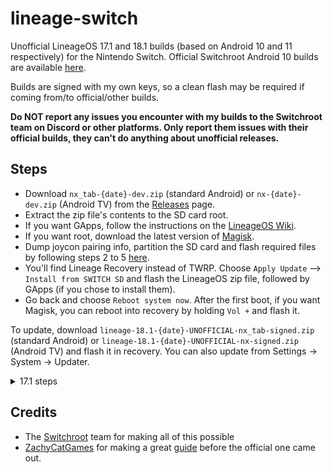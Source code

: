 # lineage-switch
Unofficial LineageOS 17.1 and 18.1 builds (based on Android 10 and 11 respectively) for the Nintendo Switch. Official Switchroot Android 10 builds are available [here](https://wiki.switchroot.org/en/Android/Setup-10).

Builds are signed with my own keys, so a clean flash may be required if coming from/to official/other builds.

**Do NOT report any issues you encounter with my builds to the Switchroot team on Discord or other platforms. Only report them issues with their official builds, they can't do anything about unofficial releases.**

## Steps
- Download `nx_tab-{date}-dev.zip` (standard Android) or `nx-{date}-dev.zip` (Android TV) from the [Releases](https://github.com/LeddaZ/lineage-switch/releases/latest) page.
- Extract the zip file's contents to the SD card root.
- If you want GApps, follow the instructions on the [LineageOS Wiki](https://wiki.lineageos.org/gapps).
- If you want root, download the latest version of [Magisk](https://github.com/topjohnwu/Magisk/releases/latest).
- Dump joycon pairing info, partition the SD card and flash required files by following steps 2 to 5 [here](https://wiki.switchroot.org/en/Android/Setup-10#steps).
- You'll find Lineage Recovery instead of TWRP. Choose `Apply Update` --> `Install from SWITCH SD` and flash the LineageOS zip file, followed by GApps (if you chose to install them).
- Go back and choose `Reboot system now`. After the first boot, if you want Magisk, you can reboot into recovery by holding `Vol +` and flash it.

To update, download `lineage-18.1-{date}-UNOFFICIAL-nx_tab-signed.zip` (standard Android) or `lineage-18.1-{date}-UNOFFICIAL-nx-signed.zip` (Android TV) and flash it in recovery. You can also update from Settings -> System -> Updater.

<details><summary>17.1 steps</summary>

- Download `icosa-tab-XXXXXXXX-dev.zip` (standard Android) or `icosa-atv-XXXXXXXX-dev.zip` (Android TV) from the [Releases](https://github.com/LeddaZ/lineage-switch/releases/tag/20220824) page.
- Extract the zip file's contents to the SD card root.
- If you want GApps, use [MindTheGApps](https://androidfilehost.com/?w=files&flid=322935) (choose `10.0.0-arm64`) for standard Android or [OpenGApps](https://opengapps.org/?arch=arm64&api=10.0&variant=tvmini) for Android TV, as recommended by the LineageOS team (more info [here](https://wiki.lineageos.org/gapps)).
- If you want root, download the latest version of [Magisk](https://github.com/topjohnwu/Magisk/releases/latest).
- Follow the flashing instructions [here](https://wiki.switchroot.org/en/Android/Setup-10#steps) (from step 2 onwards).

To update, download `lineage-17.1-XXXXXXXX-UNOFFICIAL-icosa_sr-signed.zip` (standard Android) or `lineage-17.1-XXXXXXXX-UNOFFICIAL-icosa_tv_sr-signed.zip` (Android TV) and flash it in TWRP. You can also update from Settings -> System -> Updater (supported on September 2021 builds and newer).

</details>

## Credits
- The [Switchroot](https://gitlab.com/switchroot) team for making all of this possible
- [ZachyCatGames](https://gitlab.com/ZachyCatGames) for making a great [guide](https://gitlab.com/ZachyCatGames/q-tips-guide) before the official one came out.

